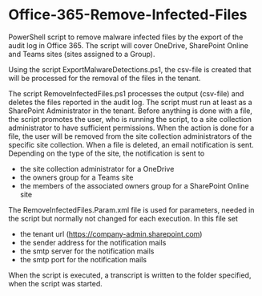 # Office-365-Remove-Infected-Files
PowerShell script to remove malware infected files by the export of the audit log in Office 365. The script will cover OneDrive, SharePoint Online and Teams sites (sites assigned to a Group).

Using the script ExportMalwareDetections.ps1, the csv-file is created that will be processed for the removal of the files in the tenant. 

The script RemoveInfectedFiles.ps1 processes the output (csv-file) and deletes the files reported in the audit log. The script must run at least as a SharePoint Administrator in the tenant. Before anything is done with a file, the script promotes the user, who is running the script, to a site collection administrator to have sufficient permissions. When the action is done for a file, the user will be removed from the site collection administrators of the specific site collection.
When a file is deleted, an email notification is sent. Depending on the type of the site, the notification is sent to
- the site collection administrator for a OneDrive
- the owners group for a Teams site
- the members of the associated owners group for a SharePoint Online site

The RemoveInfectedFiles.Param.xml file is used for parameters, needed in the script but normally not changed for each execution. In this file set
- the tenant url (https://company-admin.sharepoint.com)
- the sender address for the notification mails
- the smtp server for the notification mails
- the smtp port for the notification mails

When the script is executed, a transcript is written to the folder specified, when the script was started.

